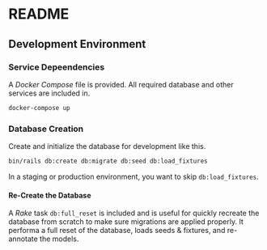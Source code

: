 # README

## Development Environment

### Service Depeendencies

A _Docker Compose_ file is provided. All required database and other
services are included in.

```bash
docker-compose up
```

### Database Creation

Create and initialize the database for development like this.

```bash
bin/rails db:create db:migrate db:seed db:load_fixtures
```

In a staging or production environment, you want to skip `db:load_fixtures`.

#### Re-Create the Database

A _Rake_ task `db:full_reset` is included and is useful for quickly recreate
the database from scratch to make sure migrations are applied properly. It performa
a full reset of the database, loads seeds & fixtures, and re-annotate the models.
